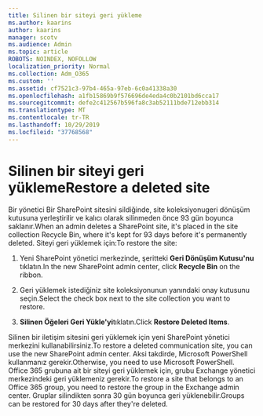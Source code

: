 ```yaml
---
title: Silinen bir siteyi geri yükleme
ms.author: kaarins
author: kaarins
manager: scotv
ms.audience: Admin
ms.topic: article
ROBOTS: NOINDEX, NOFOLLOW
localization_priority: Normal
ms.collection: Adm_O365
ms.custom: ''
ms.assetid: cf7521c3-97b4-465a-97eb-6c0a41338a30
ms.openlocfilehash: a1fb15869b9f576696de4eda4c0b2101bd6cca17
ms.sourcegitcommit: defe2c412567b596fa8c3ab52111bde712ebb314
ms.translationtype: MT
ms.contentlocale: tr-TR
ms.lasthandoff: 10/29/2019
ms.locfileid: "37768568"
---
```

# <a name="restore-a-deleted-site"></a><span data-ttu-id="1f597-102">Silinen bir siteyi geri yükleme</span><span class="sxs-lookup"><span data-stu-id="1f597-102">Restore a deleted site</span></span>

<span data-ttu-id="1f597-103">Bir yönetici Bir SharePoint sitesini sildiğinde, site koleksiyonugeri dönüşüm kutusuna yerleştirilir ve kalıcı olarak silinmeden önce 93 gün boyunca saklanır.</span><span class="sxs-lookup"><span data-stu-id="1f597-103">When an admin deletes a SharePoint site, it's placed in the site collection Recycle Bin, where it's kept for 93 days before it's permanently deleted.</span></span> <span data-ttu-id="1f597-104">Siteyi geri yüklemek için:</span><span class="sxs-lookup"><span data-stu-id="1f597-104">To restore the site:</span></span>
  
1. <span data-ttu-id="1f597-105">Yeni SharePoint yönetici merkezinde, şeritteki **Geri Dönüşüm Kutusu'nu** tıklatın.</span><span class="sxs-lookup"><span data-stu-id="1f597-105">In the new SharePoint admin center, click **Recycle Bin** on the ribbon.</span></span> 
    
2. <span data-ttu-id="1f597-106">Geri yüklemek istediğiniz site koleksiyonunun yanındaki onay kutusunu seçin.</span><span class="sxs-lookup"><span data-stu-id="1f597-106">Select the check box next to the site collection you want to restore.</span></span>
    
3. <span data-ttu-id="1f597-107">**Silinen Öğeleri Geri Yükle'yi**tıklatın.</span><span class="sxs-lookup"><span data-stu-id="1f597-107">Click **Restore Deleted Items**.</span></span>
    
<span data-ttu-id="1f597-108">Silinen bir iletişim sitesini geri yüklemek için yeni SharePoint yönetici merkezini kullanabilirsiniz.</span><span class="sxs-lookup"><span data-stu-id="1f597-108">To restore a deleted communication site, you can use the new SharePoint admin center.</span></span> <span data-ttu-id="1f597-109">Aksi takdirde, Microsoft PowerShell kullanmanız gerekir.</span><span class="sxs-lookup"><span data-stu-id="1f597-109">Otherwise, you need to use Microsoft PowerShell.</span></span> <span data-ttu-id="1f597-110">Office 365 grubuna ait bir siteyi geri yüklemek için, grubu Exchange yönetici merkezindeki geri yüklemeniz gerekir.</span><span class="sxs-lookup"><span data-stu-id="1f597-110">To restore a site that belongs to an Office 365 group, you need to restore the group in the Exchange admin center.</span></span> <span data-ttu-id="1f597-111">Gruplar silindikten sonra 30 gün boyunca geri yüklenebilir.</span><span class="sxs-lookup"><span data-stu-id="1f597-111">Groups can be restored for 30 days after they're deleted.</span></span>
  

